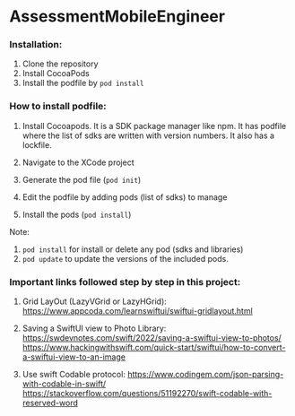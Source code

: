 # AssessmentMobileEngineer

### Installation:
1. Clone the repository
2. Install CocoaPods
3. Install the podfile by `pod install`


### How to install podfile:

1. Install Cocoapods. It is a SDK package manager like npm. It has podfile where the list of sdks are written with version numbers. It also has a lockfile.

2. Navigate to the XCode project

3. Generate the pod file (`pod init`)

4. Edit the podfile by adding pods (list of sdks) to manage

5. Install the pods (`pod install`)


Note:
1. `pod install` for install or delete any pod (sdks and libraries)
2. `pod update` to update the versions of the included pods.


### Important links followed step by step in this project:

1. Grid LayOut (LazyVGrid or LazyHGrid): https://www.appcoda.com/learnswiftui/swiftui-gridlayout.html

2. Saving a SwiftUI view to Photo Library: https://swdevnotes.com/swift/2022/saving-a-swiftui-view-to-photos/
    https://www.hackingwithswift.com/quick-start/swiftui/how-to-convert-a-swiftui-view-to-an-image

3. Use swift Codable protocol: 
    https://www.codingem.com/json-parsing-with-codable-in-swift/
    https://stackoverflow.com/questions/51192270/swift-codable-with-reserved-word

